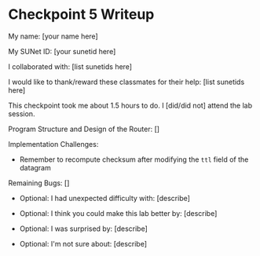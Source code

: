 Checkpoint 5 Writeup
====================

My name: [your name here]

My SUNet ID: [your sunetid here]

I collaborated with: [list sunetids here]

I would like to thank/reward these classmates for their help: [list sunetids here]

This checkpoint took me about 1.5 hours to do. I [did/did not] attend the lab session.

Program Structure and Design of the Router:
[]

Implementation Challenges:
- Remember to recompute checksum after modifying the `ttl` field of the datagram

Remaining Bugs:
[]

- Optional: I had unexpected difficulty with: [describe]

- Optional: I think you could make this lab better by: [describe]

- Optional: I was surprised by: [describe]

- Optional: I'm not sure about: [describe]
